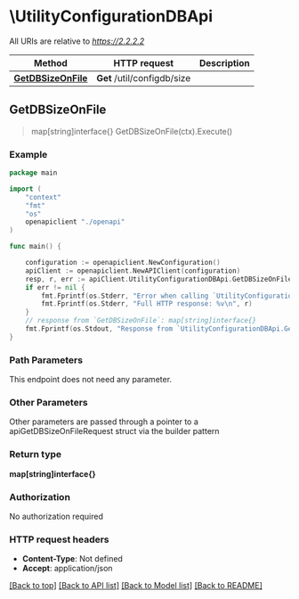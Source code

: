 # \UtilityConfigurationDBApi

All URIs are relative to *https://2.2.2.2*

Method | HTTP request | Description
------------- | ------------- | -------------
[**GetDBSizeOnFile**](UtilityConfigurationDBApi.md#GetDBSizeOnFile) | **Get** /util/configdb/size | 



## GetDBSizeOnFile

> map[string]interface{} GetDBSizeOnFile(ctx).Execute()





### Example

```go
package main

import (
    "context"
    "fmt"
    "os"
    openapiclient "./openapi"
)

func main() {

    configuration := openapiclient.NewConfiguration()
    apiClient := openapiclient.NewAPIClient(configuration)
    resp, r, err := apiClient.UtilityConfigurationDBApi.GetDBSizeOnFile(context.Background()).Execute()
    if err != nil {
        fmt.Fprintf(os.Stderr, "Error when calling `UtilityConfigurationDBApi.GetDBSizeOnFile``: %v\n", err)
        fmt.Fprintf(os.Stderr, "Full HTTP response: %v\n", r)
    }
    // response from `GetDBSizeOnFile`: map[string]interface{}
    fmt.Fprintf(os.Stdout, "Response from `UtilityConfigurationDBApi.GetDBSizeOnFile`: %v\n", resp)
}
```

### Path Parameters

This endpoint does not need any parameter.

### Other Parameters

Other parameters are passed through a pointer to a apiGetDBSizeOnFileRequest struct via the builder pattern


### Return type

**map[string]interface{}**

### Authorization

No authorization required

### HTTP request headers

- **Content-Type**: Not defined
- **Accept**: application/json

[[Back to top]](#) [[Back to API list]](../README.md#documentation-for-api-endpoints)
[[Back to Model list]](../README.md#documentation-for-models)
[[Back to README]](../README.md)

